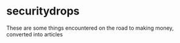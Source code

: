 # securitydrops
These are some things encountered on the road to making money, converted into articles




